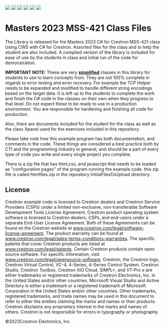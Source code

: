 <img src="https://img.shields.io/badge/Language-C Sharp-blue"> <img src="https://img.shields.io/badge/Platform-Crestron 4 series-blue"> <img src="https://img.shields.io/badge/Masters- 2023-blue">  <img src="https://img.shields.io/badge/Use-Educational-green"> <img src="https://img.shields.io/badge/Copyright-Crestron-blue"> <img src="https://img.shields.io/badge/License-Restricted-orange">

# Masters 2023 MSS-421 Class Files 

 The Library is released for the Masters 2023  C# for Crestron MSS-421 class Using CWS with C# for Crestron.   Assorted files for the class and to help the student are also included.    A compiled version of the library is included for ease of use by the students in class and initial run of the code for demonstration. 

 **IMPORTANT NOTE:** These are  very **<u>simplified</u>** classes in this library for students to use to learn concepts from.  They are not 100% complete in regards to error testing and error recovery. For example the TCP Helper needs to be expanded and modified to handle different string encodings based on the target data. It is left up to the students to complete the work and finish the C# code in the classes  on their own when they progress to that level.   Do not expect these to be ready to use in a production environment.  You are responsible for hardening and finishing all code for production. 

Also, there are documents included for the student for the class as well as the class Xpanel used for the exercises included in this repository.

Please take note how this example program  has both documentation, and comments in the code.   These things are considered a best practice both by CTI and the programming industry in general, and should be a part of every type of code you write and every single project you complete.  



There is a zip file that has html,css, and javascript that needs to be loaded as "configuration pages"  of the program running the example code.  this zip file is called htmlfiles.zip in the repository InitialFilesToUpload directory.

## License

Crestron example code is licensed to Crestron dealers and Crestron Service Providers (CSPs) under a limited non-exclusive, non-transferable Software Development Tools License Agreement. Crestron product operating system software is licensed to Crestron dealers, CSPs, and end-users under a separate End-User License Agreement. Both of these Agreements can be found on the Crestron website at www.crestron.com/legal/software-license-agreement. The product warranty can be found at www.crestron.com/legal/sales-terms-conditions-warranties. The specific patents that cover Crestron products are listed at www.crestron.com/legal/patents. Certain Crestron products contain open source software. For specific information, visit www.crestron.com/legal/opensource-software. Crestron, the Crestron logo, Crestron Virtual Control, VC-4, 4-Series, 4-Series Control System, Crestron Studio, Crestron Toolbox, Crestron XiO Cloud, SIMPL+, and VT-Pro e are either trademarks or registered trademarks of Crestron Electronics, Inc. in the United States and/or other countries. Microsoft Visual Studio and Active Directory is either a trademark or a registered trademark of Microsoft Corporation in the United States and/or other countries. Other trademarks, registered trademarks, and trade names may be used in this document to refer to either the entities claiming the marks and names or their products. Crestron disclaims any proprietary interest in the marks and names of others. Crestron is not responsible for errors in typography or photography.

©2023Crestron Electronics, Inc.